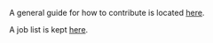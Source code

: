 A general guide for how to contribute is located [here](./How-Tos/Contribute/contribute.html).


A job list is kept [here](./_includes/job_list.md).

